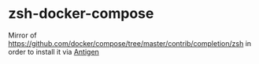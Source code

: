 # zsh-docker-compose

Mirror of https://github.com/docker/compose/tree/master/contrib/completion/zsh in order to install it via [Antigen][1]

[1]: http://antigen.sharats.me/
